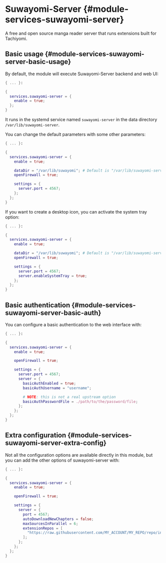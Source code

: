 # Suwayomi-Server {#module-services-suwayomi-server}

A free and open source manga reader server that runs extensions built for Tachiyomi.

## Basic usage {#module-services-suwayomi-server-basic-usage}

By default, the module will execute Suwayomi-Server backend and web UI:

```nix
{ ... }:

{
  services.suwayomi-server = {
    enable = true;
  };
}
```

It runs in the systemd service named `suwayomi-server` in the data directory `/var/lib/suwayomi-server`.

You can change the default parameters with some other parameters:
```nix
{ ... }:

{
  services.suwayomi-server = {
    enable = true;

    dataDir = "/var/lib/suwayomi"; # Default is "/var/lib/suwayomi-server"
    openFirewall = true;

    settings = {
      server.port = 4567;
    };
  };
}
```

If you want to create a desktop icon, you can activate the system tray option:

```nix
{ ... }:

{
  services.suwayomi-server = {
    enable = true;

    dataDir = "/var/lib/suwayomi"; # Default is "/var/lib/suwayomi-server"
    openFirewall = true;

    settings = {
      server.port = 4567;
      server.enableSystemTray = true;
    };
  };
}
```

## Basic authentication {#module-services-suwayomi-server-basic-auth}

You can configure a basic authentication to the web interface with:

```nix
{ ... }:

{
  services.suwayomi-server = {
    enable = true;

    openFirewall = true;

    settings = {
      server.port = 4567;
      server = {
        basicAuthEnabled = true;
        basicAuthUsername = "username";

        # NOTE: this is not a real upstream option
        basicAuthPasswordFile = ./path/to/the/password/file;
      };
    };
  };
}
```

## Extra configuration {#module-services-suwayomi-server-extra-config}

Not all the configuration options are available directly in this module, but you can add the other options of suwayomi-server with:

```nix
{ ... }:

{
  services.suwayomi-server = {
    enable = true;

    openFirewall = true;

    settings = {
      server = {
        port = 4567;
        autoDownloadNewChapters = false;
        maxSourcesInParallel = 6;
        extensionRepos = [
          "https://raw.githubusercontent.com/MY_ACCOUNT/MY_REPO/repo/index.min.json"
        ];
      };
    };
  };
}
```
